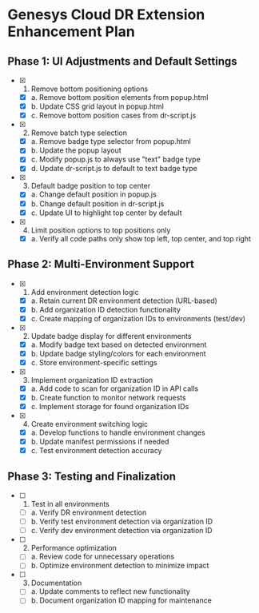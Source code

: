 # Genesys Cloud DR Extension Enhancement Plan

## Phase 1: UI Adjustments and Default Settings
- [x] 1. Remove bottom positioning options
  - [x] a. Remove bottom position elements from popup.html
  - [x] b. Update CSS grid layout in popup.html
  - [x] c. Remove bottom position cases from dr-script.js

- [x] 2. Remove batch type selection
  - [x] a. Remove badge type selector from popup.html
  - [x] b. Update the popup layout
  - [x] c. Modify popup.js to always use "text" badge type
  - [x] d. Update dr-script.js to default to text badge type

- [x] 3. Default badge position to top center
  - [x] a. Change default position in popup.js
  - [x] b. Change default position in dr-script.js
  - [x] c. Update UI to highlight top center by default

- [x] 4. Limit position options to top positions only
  - [x] a. Verify all code paths only show top left, top center, and top right

## Phase 2: Multi-Environment Support
- [x] 1. Add environment detection logic
  - [x] a. Retain current DR environment detection (URL-based)
  - [x] b. Add organization ID detection functionality
  - [x] c. Create mapping of organization IDs to environments (test/dev)

- [x] 2. Update badge display for different environments
  - [x] a. Modify badge text based on detected environment
  - [x] b. Update badge styling/colors for each environment
  - [x] c. Store environment-specific settings

- [x] 3. Implement organization ID extraction
  - [x] a. Add code to scan for organization ID in API calls
  - [x] b. Create function to monitor network requests
  - [x] c. Implement storage for found organization IDs

- [x] 4. Create environment switching logic
  - [x] a. Develop functions to handle environment changes
  - [x] b. Update manifest permissions if needed
  - [x] c. Test environment detection accuracy

## Phase 3: Testing and Finalization
- [ ] 1. Test in all environments
  - [ ] a. Verify DR environment detection
  - [ ] b. Verify test environment detection via organization ID
  - [ ] c. Verify dev environment detection via organization ID

- [ ] 2. Performance optimization
  - [ ] a. Review code for unnecessary operations
  - [ ] b. Optimize environment detection to minimize impact

- [ ] 3. Documentation
  - [ ] a. Update comments to reflect new functionality
  - [ ] b. Document organization ID mapping for maintenance 